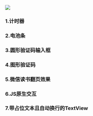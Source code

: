 ![](https://github.com/liuzhongning/Swift30/blob/master/resources/Swift30.jpg)

### 1.计时器
### 2.电池条
### 3.圆形验证码输入框
### 4.图形验证码
### 5.微信读书翻页效果
### 6.JS原生交互
### 7.带占位文本且自动换行的TextView